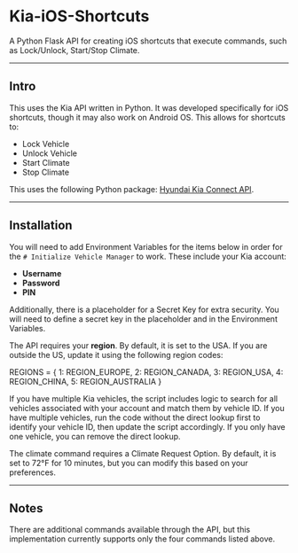 # Kia-iOS-Shortcuts

A Python Flask API for creating iOS shortcuts that execute commands, such as Lock/Unlock, Start/Stop Climate.

---
## Intro

This uses the Kia API written in Python. It was developed specifically for iOS shortcuts, though it may also work on Android OS. This allows for shortcuts to:

- Lock Vehicle  
- Unlock Vehicle  
- Start Climate  
- Stop Climate  

This uses the following Python package: [Hyundai Kia Connect API](https://github.com/Hyundai-Kia-Connect/hyundai_kia_connect_api).

---

## Installation

You will need to add Environment Variables for the items below in order for the `# Initialize Vehicle Manager` to work. These include your Kia account:

- **Username**  
- **Password**  
- **PIN**  

Additionally, there is a placeholder for a Secret Key for extra security. You will need to define a secret key in the placeholder and in the Environment Variables. 


The API requires your **region**. By default, it is set to the USA. If you are outside the US, update it using the following region codes:

REGIONS = {
    1: REGION_EUROPE,
    2: REGION_CANADA,
    3: REGION_USA,
    4: REGION_CHINA,
    5: REGION_AUSTRALIA }

If you have multiple Kia vehicles, the script includes logic to search for all vehicles associated with your account and match them by vehicle ID. If you have multiple vehicles, run the code without the direct lookup first to identify your vehicle ID, then update the script accordingly. If you only have one vehicle, you can remove the direct lookup.

The climate command requires a Climate Request Option. By default, it is set to 72°F for 10 minutes, but you can modify this based on your preferences.

---

## Notes

There are additional commands available through the API, but this implementation currently supports only the four commands listed above.
